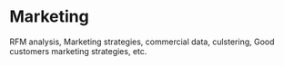 # Marketing
RFM analysis, Marketing strategies, commercial data, culstering, Good customers marketing strategies, etc.
